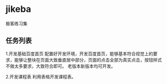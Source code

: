 # jikeba
极客练习集
<h2>任务列表</h2>
1.开发基础百度首页
配置好开发环境，开发百度首页，能够基本符合视觉上的要求，能够让整块在页面大致垂直居中部分，页面的点击全部为真实点击，按钮样式不做太多要求，大致符合即可。 老版本新版本均可开发。

2.开发课程表
利用表格开发课程表。




